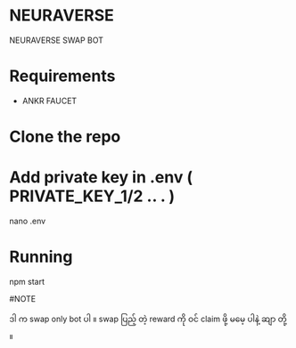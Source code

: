 # NEURAVERSE
NEURAVERSE SWAP BOT 


# Requirements

- ANKR FAUCET

# Clone the repo




# Add private key in .env ( PRIVATE_KEY_1/2 .. . )

 nano .env



# Running 

npm start



#NOTE

  ဒါ က swap only bot  ပါ ။ swap ပြည့် တဲ့ reward ကို ဝင် claim ဖို့ မမေ့ ပါနဲ့ ဆျာ တို့ ။
